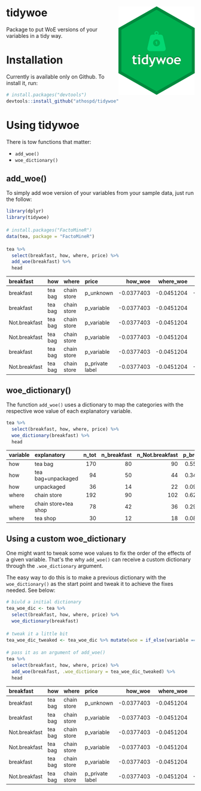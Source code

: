 # tidywoe <img src="hex.png" align="right" />

Package to put WoE versions of your variables in a tidy way.



# Installation

Currently is available only on Github. To install it, run:


```r
# install.packages("devtools")
devtools::install_github("athospd/tidywoe")
```

# Using tidywoe 

There is tow functions that matter:

- `add_woe()`
- `woe_dictionary()`

## add_woe()

To simply add woe version of your variables from your sample data, just run the follow:


```r
library(dplyr)
library(tidywoe)

# install.packages("FactoMineR")
data(tea, package = "FactoMineR")

tea %>%
  select(breakfast, how, where, price) %>% 
  add_woe(breakfast) %>%
  head
```



|breakfast     |how     |where       |price           |    how_woe|  where_woe|  price_woe|
|:-------------|:-------|:-----------|:---------------|----------:|----------:|----------:|
|breakfast     |tea bag |chain store |p_unknown       | -0.0377403| -0.0451204| -0.2564295|
|breakfast     |tea bag |chain store |p_variable      | -0.0377403| -0.0451204|  0.1872882|
|Not.breakfast |tea bag |chain store |p_variable      | -0.0377403| -0.0451204|  0.1872882|
|Not.breakfast |tea bag |chain store |p_variable      | -0.0377403| -0.0451204|  0.1872882|
|breakfast     |tea bag |chain store |p_variable      | -0.0377403| -0.0451204|  0.1872882|
|Not.breakfast |tea bag |chain store |p_private label | -0.0377403| -0.0451204| -0.0152675|

## woe_dictionary()

The function `add_woe()` uses a dictionary to map the categories with the respective woe value of each explanatory variable.


```r
tea %>%
  select(breakfast, how, where, price) %>% 
  woe_dictionary(breakfast) %>%
  head
```



|variable |explanatory          | n_tot| n_breakfast| n_Not.breakfast| p_breakfast| p_Not.breakfast|        woe|
|:--------|:--------------------|-----:|-----------:|---------------:|-----------:|---------------:|----------:|
|how      |tea bag              |   170|          80|              90|   0.5555556|       0.5769231| -0.0377403|
|how      |tea bag+unpackaged   |    94|          50|              44|   0.3472222|       0.2820513|  0.2078761|
|how      |unpackaged           |    36|          14|              22|   0.0972222|       0.1410256| -0.3719424|
|where    |chain store          |   192|          90|             102|   0.6250000|       0.6538462| -0.0451204|
|where    |chain store+tea shop |    78|          42|              36|   0.2916667|       0.2307692|  0.2341934|
|where    |tea shop             |    30|          12|              18|   0.0833333|       0.1153846| -0.3254224|

## Using a custom woe_dictionary

One might want to tweak some woe values to fix the order of the effects of a given variable. That's the why `add_woe()` can receive a custom dictionary through the `.woe_dictionary` argument.

The easy way to do this is to make a previous dictionary with the `woe_dictionary()` as the start point and tweak it to achieve the fixes needed. See below:


```r
# biuld a initial dictionary
tea_woe_dic <- tea %>%
  select(breakfast, how, where, price) %>% 
  woe_dictionary(breakfast)

# tweak it a little bit
tea_woe_dic_tweaked <- tea_woe_dic %>% mutate(woe = if_else(variable == "price" & explanatory == "p_unknown", 0, woe))

# pass it as an argument of add_woe()
tea %>%
  select(breakfast, how, where, price) %>% 
  add_woe(breakfast, .woe_dictionary = tea_woe_dic_tweaked) %>%
  head
```



|breakfast     |how     |where       |price           |    how_woe|  where_woe|  price_woe|
|:-------------|:-------|:-----------|:---------------|----------:|----------:|----------:|
|breakfast     |tea bag |chain store |p_unknown       | -0.0377403| -0.0451204|  0.0000000|
|breakfast     |tea bag |chain store |p_variable      | -0.0377403| -0.0451204|  0.1872882|
|Not.breakfast |tea bag |chain store |p_variable      | -0.0377403| -0.0451204|  0.1872882|
|Not.breakfast |tea bag |chain store |p_variable      | -0.0377403| -0.0451204|  0.1872882|
|breakfast     |tea bag |chain store |p_variable      | -0.0377403| -0.0451204|  0.1872882|
|Not.breakfast |tea bag |chain store |p_private label | -0.0377403| -0.0451204| -0.0152675|
